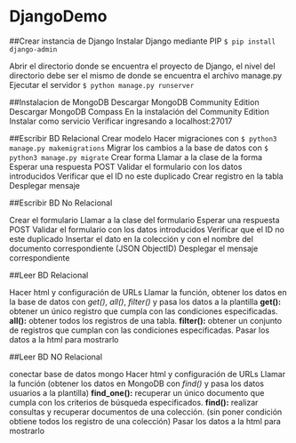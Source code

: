# DjangoDemo

##Crear instancia de Django
Instalar Django mediante PIP `$ pip install django-admin`

Abrir el directorio donde se encuentra el proyecto de Django, el nivel del directorio debe ser el mismo de donde se encuentra el archivo manage.py
Ejecutar el servidor `$ python manage.py runserver`

##Instalacion de MongoDB
Descargar MongoDB Community Edition
Descargar MongoDB Compass
En la instalación del Community Edition Instalar como servicio
Verificar ingresando a localhost:27017

##Escribir BD Relacional
Crear modelo
Hacer migraciones con `$ python3 manage.py makemigrations`
Migrar los cambios a la base de datos con `$ python3 manage.py migrate`
Crear forma
Llamar a la clase de la forma
Esperar una respuesta POST
Validar el formulario con los datos introducidos
Verificar que el ID no este duplicado
Crear registro en la tabla
Desplegar mensaje

##Escribir BD No Relacional

Crear el formulario
Llamar a la clase del formulario
Esperar una respuesta POST
Validar el formulario con los datos introducidos
Verificar que el ID no este duplicado
Insertar el dato en la colección y con el nombre del documento correspondiente (JSON ObjectID)
Desplegar el mensaje correspondiente

##Leer BD Relacional

Hacer html y configuración de URLs
Llamar la función, obtener los datos en la base de datos con *get()*, *all()*, *filter()* y pasa los datos a la plantilla
**get():** obtener un único registro que cumpla con las condiciones especificadas. 
**all():** obtener todos los registros de una tabla.
**filter():** obtener un conjunto de registros que cumplan con las condiciones especificadas.
Pasar los datos a la html para mostrarlo


##Leer BD NO Relacional

conectar base de datos mongo
Hacer html y configuración de URLs
Llamar la función (obtener los datos en MongoDB con *find()* y pasa los datos usuarios a la plantilla)
**find_one():** recuperar un único documento que cumpla con los criterios de búsqueda especificados.
**find():** realizar consultas y recuperar documentos de una colección. (sin poner condición obtiene todos los registro de una colección)
Pasar los datos a la html para mostrarlo

